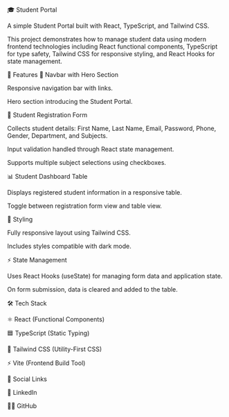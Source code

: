 🎓 Student Portal

A simple Student Portal built with React, TypeScript, and Tailwind CSS.

This project demonstrates how to manage student data using modern frontend technologies including React functional components, TypeScript for type safety, Tailwind CSS for responsive styling, and React Hooks for state management.

🚀 Features
📌 Navbar with Hero Section

Responsive navigation bar with links.

Hero section introducing the Student Portal.

📝 Student Registration Form

Collects student details: First Name, Last Name, Email, Password, Phone, Gender, Department, and Subjects.

Input validation handled through React state management.

Supports multiple subject selections using checkboxes.

📊 Student Dashboard Table

Displays registered student information in a responsive table.

Toggle between registration form view and table view.

🎨 Styling

Fully responsive layout using Tailwind CSS.

Includes styles compatible with dark mode.

⚡ State Management

Uses React Hooks (useState) for managing form data and application state.

On form submission, data is cleared and added to the table.

🛠️ Tech Stack

⚛️ React (Functional Components)

🟦 TypeScript (Static Typing)

🎨 Tailwind CSS (Utility-First CSS)

⚡ Vite (Frontend Build Tool)

🔗 Social Links

💼 LinkedIn

👨‍💻 GitHub